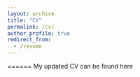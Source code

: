```yaml
---
layout: archive
title: "CV"
permalink: /cv/
author_profile: true
redirect_from:
  - /resume
---
```


======
My updated CV can be found here